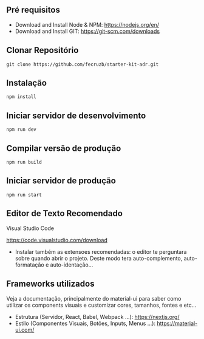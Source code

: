## Pré requisitos

- Download and Install Node & NPM: https://nodejs.org/en/
- Download and Install GIT: https://git-scm.com/downloads

## Clonar Repositório

```
git clone https://github.com/fecruzb/starter-kit-adr.git
```

## Instalação

```
npm install
```

## Iniciar servidor de desenvolvimento

```
npm run dev
```

## Compilar versão de produção

```
npm run build
```

## Iniciar servidor de produção

```
npm run start
```

## Editor de Texto Recomendado

Visual Studio Code

https://code.visualstudio.com/download

- Instalar também as extensoes recomendadas: o editor te perguntara sobre quando abrir o projeto. Deste modo tera auto-complemento, auto-formatação e auto-identação...

## Frameworks utilizados

Veja a documentação, principalmente do material-ui para saber como utilizar os components visuais e customizar cores, tamanhos, fontes e etc...

- Estrutura (Servidor, React, Babel, Webpack ...): https://nextjs.org/
- Estilo (Componentes Visuais, Botões, Inputs, Menus ...): https://material-ui.com/
